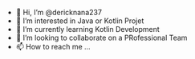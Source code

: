 - 👋 Hi, I’m @dericknana237
- 👀 I’m interested in Java or Kotlin Projet
- 🌱 I’m currently learning Kotlin Development
- 💞️ I’m looking to collaborate on a PRofessional Team
- 📫 How to reach me ...

<!---
dericknana237/dericknana237 is a ✨ special ✨ repository because its `README.md` (this file) appears on your GitHub profile.
You can click the Preview link to take a look at your changes.
--->
